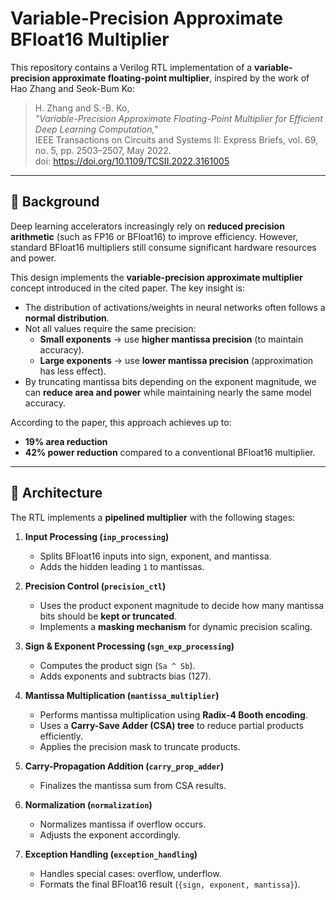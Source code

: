# Variable-Precision Approximate BFloat16 Multiplier

This repository contains a Verilog RTL implementation of a **variable-precision approximate floating-point multiplier**, inspired by the work of Hao Zhang and Seok-Bum Ko:

> H. Zhang and S.-B. Ko,  
> *"Variable-Precision Approximate Floating-Point Multiplier for Efficient Deep Learning Computation,"*  
> IEEE Transactions on Circuits and Systems II: Express Briefs, vol. 69, no. 5, pp. 2503–2507, May 2022.  
> doi: https://doi.org/10.1109/TCSII.2022.3161005

---

## 📌 Background

Deep learning accelerators increasingly rely on **reduced precision arithmetic** (such as FP16 or BFloat16) to improve efficiency. However, standard BFloat16 multipliers still consume significant hardware resources and power.

This design implements the **variable-precision approximate multiplier** concept introduced in the cited paper. The key insight is:

- The distribution of activations/weights in neural networks often follows a **normal distribution**.
- Not all values require the same precision:
  - **Small exponents** → use **higher mantissa precision** (to maintain accuracy).  
  - **Large exponents** → use **lower mantissa precision** (approximation has less effect).  
- By truncating mantissa bits depending on the exponent magnitude, we can **reduce area and power** while maintaining nearly the same model accuracy.

According to the paper, this approach achieves up to:
- **19% area reduction**
- **42% power reduction**
compared to a conventional BFloat16 multiplier.

---

## 🧩 Architecture

The RTL implements a **pipelined multiplier** with the following stages:

1. **Input Processing (`inp_processing`)**  
   - Splits BFloat16 inputs into sign, exponent, and mantissa.  
   - Adds the hidden leading `1` to mantissas.

2. **Precision Control (`precision_ctl`)**  
   - Uses the product exponent magnitude to decide how many mantissa bits should be **kept or truncated**.  
   - Implements a **masking mechanism** for dynamic precision scaling.

3. **Sign & Exponent Processing (`sgn_exp_processing`)**  
   - Computes the product sign (`Sa ^ Sb`).  
   - Adds exponents and subtracts bias (127).

4. **Mantissa Multiplication (`mantissa_multiplier`)**  
   - Performs mantissa multiplication using **Radix-4 Booth encoding**.  
   - Uses a **Carry-Save Adder (CSA) tree** to reduce partial products efficiently.  
   - Applies the precision mask to truncate products.

5. **Carry-Propagation Addition (`carry_prop_adder`)**  
   - Finalizes the mantissa sum from CSA results.

6. **Normalization (`normalization`)**  
   - Normalizes mantissa if overflow occurs.  
   - Adjusts the exponent accordingly.

7. **Exception Handling (`exception_handling`)**  
   - Handles special cases: overflow, underflow.  
   - Formats the final BFloat16 result (`{sign, exponent, mantissa}`).

